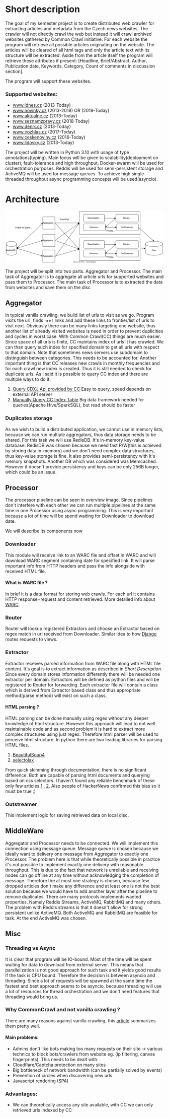 # Short description

The goal of my semester project is to create distributed web crawler
for extracting articles and metadata from the Czech news websites.
The crawler will not directly crawl the web but instead it will crawl archived websites
gathered by Common Crawl initiative.
For each website the program will retrieve all possible articles originating on the website.
The articles will be cleared of all html tags and only the article text with its structure will be
extracted.
Aside from the article itself the program will retrieve these attributes if
present: [Headline, Brief/Abstract, Author, Publication date, Keywords,
Category, Count of comments in discussion section].

The program will support these websites.

### Supported websites:

- www.idnes.cz (2013-Today)
- www.novinky.cz (2013-2018) OR (2019-Today)
- www.aktualne.cz (2013-Today)
- www.seznamzpravy.cz (2018-Today)
- www.denik.cz (2013-Today)
- www.irozhlas.cz (2017-Today)
- www.ceskenoviny.cz (2016-Today)
- www.lidovky.cz (2013-Today)

The project will be written in Python 3.10 with usage of type annotations(typing).
Main focus will be given to scalability(deployment on cluster), fault-tolerance and high throughput.
Docker-swarm will be used for orchestration purposes. Reddis will be used for semi-persistent storage and
ActiveMQ will be used for message queues. To achieve high single-threaded throughput async programming
concepts will be used(asyncio).

# Architecture

![Architecture](./Pipeline.drawio.svg)

The project will be split into two parts. Aggregator and Processor.
The main task of Aggregator is to aggregate all article urls for supported websites and pass them to Processor.
The main task of Processor is to extracted the data from websites and save them on the disc

## Aggregator

In typical vanilla crawling, we build list of urls to visit as we go. Program visits the url, finds `href` links
and add these links to frontier/list of urls to visit next. Obviously there can be many links targeting one website,
thus another list of already visited websites is need in order to prevent duplicities and cycles in worst case.
With Common Crawl(CC) things are much easier. Since space of all urls is finite, CC maintains index
of urls it has crawled.
We can than query such index for specified domain to get all urls with respect
to that domain. Note that sometimes news servers use subdomain to distinguish between categories.
This needs to be accounted for. Another important thing is that CC releases new crawls in monthly
frequencies and for each crawl new index is created. Thus it is still needed to check for duplicate urls.
As I said it is possible to query CC index and there are multiple ways to do it.

1. [Query CDXJ Api provided by CC](https://pywb.readthedocs.io/en/latest/manual/cdxserver_api.html#api-reference)
   Easy to query, speed depends on external API server
2. [Manually Query CC Index Table](https://github.com/commoncrawl/cc-index-table/blob/master/README.md)
   Big data framework needed for queries(Apache Hive/SparkSQL), but read should be faster

### Duplicates storage

As we wish to build a distributed application, we cannot use in memory lists, because we can run multiple
aggregators, thus data storage needs to be shared. For this task we will use RedisDB. It's in-memory key-value
database. RedisDB was chosen because we need fast R/W(this is achieved by storing data in-memory) and
we don't need complex data structures, thus key-value storage is fine. It also provides semi-persistency with it's
memory snapshots. Another DB which was considered was Memcached. However it doesn't provide persistency and keys
can be only 256B longer, which could be an issue.

## Processor

The processor pipeline can be seen in overview image. Since pipelines don't interfere with each other
we can run multiple pipelines at the same time in one Processor using async programming.
This is very important because a lot of time will be spend waiting for Downloader to download date.

We will describe its components now

### Downloader

This module will receive link to an WARC file and offset in WARC and will download WARC segment containing date for
specified link. It will parse important info from HTTP headers and pass the info alongside with received HTML file.

#### What is WARC file ?

In brief it is a data format for storing web crawls. For each url it contains HTTP response+request
and content retrieved.
More detailed info about [WARC](https://archive-it.org/blog/post/the-stack-warc-file/).

### Router

Router will lookup registered Extractors and choose an Extractor based on regex match in url received from Downloader.
Similar idea to how [Django](https://www.djangoproject.com/) routes requests to views.

### Extractor

Extractor receives parsed information from WARC file along with HTML file content.
It's goal is to extract information as described in _Short Description_. Since every domain
stores information differently there will be needed one extractor per domain. Extractors will be defined
as python files and will be registered to Router for forwarding. Each extractor file will contain a class
which is derived from Extractor based class and thus appropriate method(parse method) will exist on such a class.

#### HTML parsing ?

HTML parsing can be done manually using regex without any deeper knowledge of html structure.
However this approach will lead to not well maintainable code and as second problem it is hard
to extract more complex structures using just regex. Therefore html parser will be used to perceive
html structure.
In python there are two leading libraries for parsing HTML files.

1. [BeautifulSoup4](https://www.crummy.com/software/BeautifulSoup/bs4/doc)
2. [selectolax](https://selectolax.readthedocs.io/en/latest/lexbor.html)

From quick skimming through documentation, there is no significant difference.
Both are capable of parsing html documents and querying based on css selectors.
I haven't found any reliable benchmark of these only few articles [1](https://medium.com/@ArtMyftiu/web-data-extraction-in-its-multitudes-using-python-b5849b92931c) , [2](https://rushter.com/blog/python-fast-html-parser/). Also people of HackerNews confirmed this bias so it must be true :)

### Outstreamer

This implement logic for saving retrieved data on local disc.

## MiddleWare

Aggregator and Processor needs to be connected. We will implement this connection using message queue.
Message queue is chosen because we ideally want to delivery one message from Aggregator to exactly one Processor.
The problem here is that while theoretically possible in practice it's not possible to implement exactly one delivery
with reasonable throughput. This is due to the fact that network is unreliable and receiving nodes can go offline
at any time without acknowledging the completion of message. Therefore the at most one strategy is chosen, because
few dropped articles don't make any difference and at least one is not the best solution because we would have to
add another layer after the pipeline to remove duplicates. There are many protocols implements wanted properties.
Namely Reddis Streams, ActiveMQ, RabbitMQ and many others. The problem with Reddis streams is that it doesn't
allow for strong persistent unlike ActiveMQ. Both ActiveMQ and RabbitMQ are feasible for task. At the end ActiveMQ
was chosen.

## Misc

### Threading vs Async

It is clear that program will be IO-bound. Most of the time will be spent waiting for data to download from external
server. This means that parallelization is not good approach for such task and it yields good results
if the task is CPU bound. Therefore the decision is between asyncio and threading.
Since a lot of requests will be spawned at the same time the fastest and best approach seems to be asyncio,
because threading will use a lot of resources for thread orchestration and we don't need features that threading
would bring us.

### Why CommonCrawl and not vanilla crawling ?

There are many reasons against vanilla crawling,
this [article](https://scrapeops.io/blog/the-state-of-web-scraping-2022/) summarizes them pretty well.

#### Main problems:

- Admins don't like bots making too many requests on their site -> various technics to block bots/crawlers from website eg. (ip filtering, canvas fingerprints). This needs to be dealt with.
- Cloudflare/Captcha protection on many sites
- Big bottleneck of network bandwidth (can be partially solved by events)
- Prevention of circles when discovering new urls
- Javascript rendering (SPA)

### Advantages:

- We can theoretically access any site available, with CC we can only retrieved urls indexed by CC
